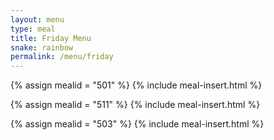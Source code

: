 ```yaml
---
layout: menu
type: meal
title: Friday Menu
snake: rainbow
permalink: /menu/friday
---
```

{% assign mealid = "501" %}
{% include meal-insert.html %}

{% assign mealid = "511" %}
{% include meal-insert.html %}

{% assign mealid = "503" %}
{% include meal-insert.html %}
